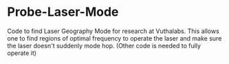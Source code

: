 # Probe-Laser-Mode
Code to find Laser Geography Mode for research at Vuthalabs. This allows one to find regions of optimal frequency to operate the laser and make sure the laser doesn't suddenly mode hop. (Other code is needed to fully operate it)
